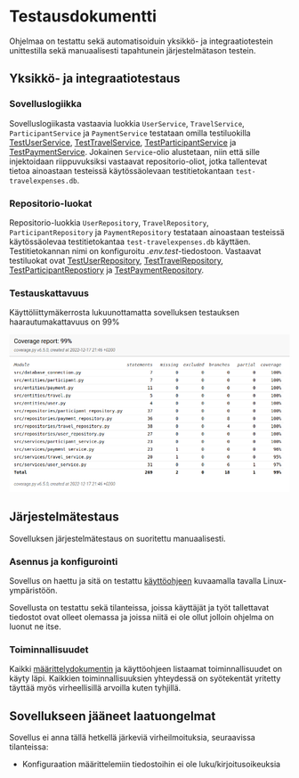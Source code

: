# Testausdokumentti

Ohjelmaa on testattu sekä automatisoiduin yksikkö- ja integraatiotestein unittestilla sekä manuaalisesti tapahtunein järjestelmätason testein.

## Yksikkö- ja integraatiotestaus

### Sovelluslogiikka

Sovelluslogiikasta vastaavia luokkia `UserService`, `TravelService`, `ParticipantService` ja `PaymentService` testataan omilla testiluokilla [TestUserService](https://github.com/phuvio/ot-harjoitustyo/blob/main/travel-expense-calculator-app/src/tests/user_service_test.py), [TestTravelService](https://github.com/phuvio/ot-harjoitustyo/blob/main/travel-expense-calculator-app/src/tests/travel_service_test.py), [TestParticipantService](https://github.com/phuvio/ot-harjoitustyo/blob/main/travel-expense-calculator-app/src/tests/participant_sevice_test.py) ja [TestPaymentService](https://github.com/phuvio/ot-harjoitustyo/blob/main/travel-expense-calculator-app/src/tests/payment_sevice_test.py). Jokainen `Service`-olio alustetaan, niin että sille injektoidaan riippuvuksiksi vastaavat repositorio-oliot, jotka tallentevat tietoa ainoastaan testeissä käytössäolevaan testitietokantaan `test-travelexpenses.db`.

### Repositorio-luokat

Repositorio-luokkia `UserRepository`, `TravelRepository`, `ParticipantRepository` ja `PaymentRepository` testataan ainoastaan testeissä käytössäolevaa testitietokantaa `test-travelexpenses.db` käyttäen. Testitietokannan nimi on konfiguroitu _.env.test_-tiedostoon. Vastaavat testiluokat ovat [TestUserRepository](https://github.com/phuvio/ot-harjoitustyo/blob/main/travel-expense-calculator-app/src/tests/user_repository_test.py), [TestTravelRepository](https://github.com/phuvio/ot-harjoitustyo/blob/main/travel-expense-calculator-app/src/tests/travel_repository_test.py), [TestParticipantRepostiory](https://github.com/phuvio/ot-harjoitustyo/blob/main/travel-expense-calculator-app/src/tests/participant_repository_test.py) ja [TestPaymentRepository](https://github.com/phuvio/ot-harjoitustyo/blob/main/travel-expense-calculator-app/src/tests/payment_repository_test.py).

### Testauskattavuus

Käyttöliittymäkerrosta lukuunottamatta sovelluksen testauksen haarautumakattavuus on 99%

![](./kuvat/testikattavuus.png)


## Järjestelmätestaus

Sovelluksen järjestelmätestaus on suoritettu manuaalisesti.

### Asennus ja konfigurointi

Sovellus on haettu ja sitä on testattu [käyttöohjeen](./kayttoohje.md) kuvaamalla tavalla Linux-ympäristöön. 

Sovellusta on testattu sekä tilanteissa, joissa käyttäjät ja työt tallettavat tiedostot ovat olleet olemassa ja joissa niitä ei ole ollut jolloin ohjelma on luonut ne itse.

### Toiminnallisuudet

Kaikki [määrittelydokumentin](./vaatimusmaarittely.md#perusversion-tarjoama-toiminnallisuus) ja käyttöohjeen listaamat toiminnallisuudet on käyty läpi. Kaikkien toiminnallisuuksien yhteydessä on syötekentät yritetty täyttää myös virheellisillä arvoilla kuten tyhjillä.

## Sovellukseen jääneet laatuongelmat

Sovellus ei anna tällä hetkellä järkeviä virheilmoituksia, seuraavissa tilanteissa:

- Konfiguraation määrittelemiin tiedostoihin ei ole luku/kirjoitusoikeuksia

